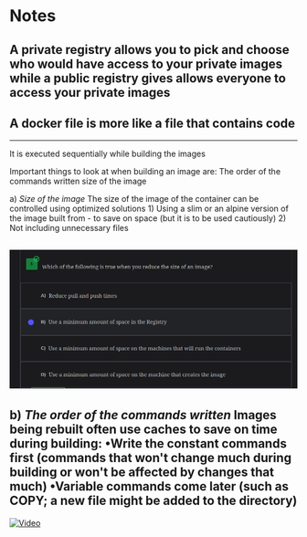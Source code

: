 # Notes
A private registry allows you to pick and choose who would have access to your private images while a public registry gives allows everyone to access your private images
---

## A docker file is more like a file that contains code
---
It is executed sequentially while building the images

Important things to look at when building an image are:
	The order of the commands written
	size of the image

a) *Size of the image*
The size of the image of the container can be controlled using optimized solutions
	1) Using a slim or an alpine version of the image built from - to save on space (but it is to be used cautiously)
	2) Not including unnecessary files

![importance of reducing size](./reduced_size.png)
---
b) *The order of the commands written*
Images being rebuilt often use caches to save on time during building:
	•Write the constant commands first (commands that won't change much during building or won't be affected by changes that much)
	•Variable commands come later (such as COPY; a new file might be added to the directory)
---
[![Video](https://img.youtube.com/vi/dQw4w9WgXcQ/0.jpg)](https://www.youtube.com/watch?v=dQw4w9WgXcQ)

